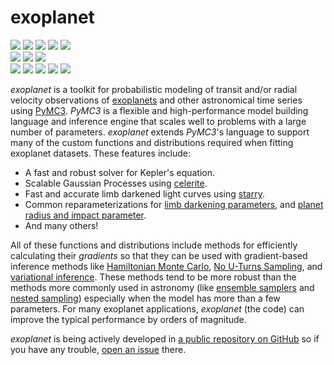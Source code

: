 exoplanet
=========

<p>
  <a href="https://github.com/exoplanet-dev/exoplanet">
    <img src="https://img.shields.io/badge/GitHub-exoplanet-dev%2Fexoplanet-blue.svg?style=flat"></a>
  <a href="https://github.com/exoplanet-dev/exoplanet/blob/master/LICENSE">
    <img src="https://img.shields.io/badge/license-MIT-blue.svg?style=flat"></a>
  <a href="https://zenodo.org/badge/latestdoi/138077978">
    <img src="https://zenodo.org/badge/138077978.svg"></a>
  <a
    href="https://docs.google.com/viewer?url=https://github.com/exoplanet-dev/paper/raw/master-pdf/paper/exoplanet.pdf">
    <img src="https://img.shields.io/badge/read-the_paper_draft-blue.svg?style=flat"></a>
  <a href="https://docs.exoplanet.codes/en/latest">
    <img src="https://img.shields.io/badge/read-the_docs-blue.svg?style=flat"></a>
  <br>
  <a href="https://travis-ci.com/exoplanet-dev/exoplanet">
    <img src="https://img.shields.io/travis/exoplanet-dev/exoplanet/master.svg?style=flat&label=tests"></a>
  <a href="https://dev.azure.com/foremanmackey/exoplanet/_build?definitionId=15">
    <img
      src="https://img.shields.io/azure-devops/build/foremanmackey/exoplanet/15/master?label=paper&style=flat"></a>
  <a href="https://dev.azure.com/foremanmackey/exoplanet/_build?definitionId=14">
    <img
      src="https://img.shields.io/azure-devops/build/foremanmackey/exoplanet/14/master?label=docs&style=flat"></a>
  <br>
  <a href="https://rodluger.github.io/starry">
    <img src="https://img.shields.io/badge/powered_by-starry-EB5368.svg?style=flat"></a>
  <a href="https://celerite.readthedocs.io">
    <img src="https://img.shields.io/badge/powered_by-celerite-EB5368.svg?style=flat"></a>
  <a href="https://docs.pymc.io">
    <img src="https://img.shields.io/badge/powered_by-PyMC3-EB5368.svg?style=flat"></a>
  <a href="http://www.astropy.org">
    <img src="https://img.shields.io/badge/powered_by-AstroPy-EB5368.svg?style=flat"></a>
  <a href="https://github.com/rodluger/corTeX">
    <img src="https://img.shields.io/badge/powered_by-corTeX-EB5368.svg?style=flat"></a>
</p>

*exoplanet* is a toolkit for probabilistic modeling of transit and/or
radial velocity observations of
[exoplanets](https://en.wikipedia.org/wiki/Exoplanet) and other
astronomical time series using [PyMC3](https://docs.pymc.io). *PyMC3* is
a flexible and high-performance model building language and inference
engine that scales well to problems with a large number of parameters.
*exoplanet* extends *PyMC3*'s language to support many of the custom
functions and distributions required when fitting exoplanet datasets.
These features include:

- A fast and robust solver for Kepler's equation.
- Scalable Gaussian Processes using
  [celerite](https://celerite.readthedocs.io).
- Fast and accurate limb darkened light curves using
  [starry](https://rodluger.github.io/starry).
- Common reparameterizations for [limb darkening
  parameters](https://arxiv.org/abs/1308.0009), and [planet radius and
  impact parameter](https://arxiv.org/abs/1811.04859).
- And many others!

All of these functions and distributions include methods for efficiently
calculating their *gradients* so that they can be used with
gradient-based inference methods like [Hamiltonian Monte
Carlo](https://arxiv.org/abs/1206.1901), [No U-Turns
Sampling](https://arxiv.org/abs/1111.4246), and [variational
inference](https://arxiv.org/abs/1603.00788). These methods tend to be
more robust than the methods more commonly used in astronomy (like
[ensemble samplers](https://emcee.readthedocs.io) and [nested
sampling](https://ccpforge.cse.rl.ac.uk/gf/project/multinest/))
especially when the model has more than a few parameters. For many
exoplanet applications, *exoplanet* (the code) can improve the typical
performance by orders of magnitude.

*exoplanet* is being actively developed in [a public repository on
GitHub](https://github.com/exoplanet-dev/exoplanet) so if you have any trouble,
[open an issue](https://github.com/exoplanet-dev/exoplanet/issues) there.
